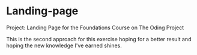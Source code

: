 # Landing-page
Project: Landing Page for the Foundations Course on The Oding Project

This is the second approach for this exercise hoping for a better result and hoping the new knowledge I've earned shines.
